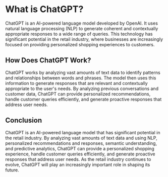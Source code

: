 What is ChatGPT?
====================================================

ChatGPT is an AI-powered language model developed by OpenAI. It uses natural language processing (NLP) to generate coherent and contextually appropriate responses to a wide range of queries. This technology has significant potential in the retail industry, where businesses are increasingly focused on providing personalized shopping experiences to customers.

How Does ChatGPT Work?
----------------------

ChatGPT works by analyzing vast amounts of text data to identify patterns and relationships between words and phrases. The model then uses this information to generate responses that are relevant and contextually appropriate to the user's needs. By analyzing previous conversations and customer data, ChatGPT can provide personalized recommendations, handle customer queries efficiently, and generate proactive responses that address user needs.

Conclusion
----------

ChatGPT is an AI-powered language model that has significant potential in the retail industry. By analyzing vast amounts of text data and using NLP, personalized recommendations and responses, semantic understanding, and predictive analytics, ChatGPT can provide a personalized shopping experience, handle customer queries efficiently, and generate proactive responses that address user needs. As the retail industry continues to evolve, ChatGPT will play an increasingly important role in shaping its future.
